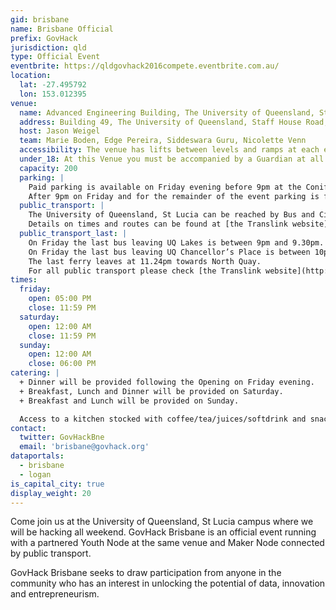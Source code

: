 ```yaml
---
gid: brisbane
name: Brisbane Official
prefix: GovHack
jurisdiction: qld
type: Official Event
eventbrite: https://qldgovhack2016compete.eventbrite.com.au/
location:
  lat: -27.495792
  lon: 153.012395
venue:
  name: Advanced Engineering Building, The University of Queensland, St Lucia
  address: Building 49, The University of Queensland, Staff House Road, St Lucia QLD 4072
  host: Jason Weigel
  team: Marie Boden, Edge Pereira, Siddeswara Guru, Nicolette Venn
  accessibility: The venue has lifts between levels and ramps at each entrance.
  under_18: At this Venue you must be accompanied by a Guardian at all times
  capacity: 200
  parking: |
    Paid parking is available on Friday evening before 9pm at the Conifer Knoll carpark (98D) or on Sir William Macgregor Drive. Parking is $5 per day.
    After 9pm on Friday and for the remainder of the event parking is free. [Map of Conifer Knoll Carpark](https://www.google.com.au/maps/place/98D,+St+Lucia+QLD+4067/@-27.4993894,153.0159301,17z/data=!3m1!4b1!4m5!3m4!1s0x6b915a7924330791:0x8bb5375caf6cd7!8m2!3d-27.4993525!4d153.018182)
  public_transport: |
    The University of Queensland, St Lucia can be reached by Bus and CityCat. There are two stops which can be used UQ Chancellor’s Place and UQ Lakes for buses and for the CityCat the stop is UQ St Lucia ferry terminal. The UQ Lakes and UQ St Lucia ferry terminal have easier access to the event venue.
    Details on times and routes can be found at [the Translink website](http://translink.com.au/).
  public_transport_last: |
    On Friday the last bus leaving UQ Lakes is between 9pm and 9.30pm. On the weekend the last bus leaving UQ Lakes is between 5.30pm and 6pm.
    On Friday the last bus leaving UQ Chancellor’s Place is between 10pm and midnight depending on destination. On the weekend the last bus leaving UQ Chancellor’s Place is between 8pm and midnight depending on destination.
    The last ferry leaves at 11.24pm towards North Quay.
    For all public transport please check [the Translink website](http://translink.com.au) for your particular service and what time the last call is.
times:
  friday:
    open: 05:00 PM
    close: 11:59 PM
  saturday:
    open: 12:00 AM
    close: 11:59 PM
  sunday:
    open: 12:00 AM
    close: 06:00 PM
catering: |
  + Dinner will be provided following the Opening on Friday evening.
  + Breakfast, Lunch and Dinner will be provided on Saturday.
  + Breakfast and Lunch will be provided on Sunday.

  Access to a kitchen stocked with coffee/tea/juices/softdrink and snacks will be available outside standard meals. Alternatively food retailers can be found around the university campus and slightly off-campus in Hawken Village.
contact:
  twitter: GovHackBne
  email: 'brisbane@govhack.org'
dataportals:
  - brisbane
  - logan
is_capital_city: true
display_weight: 20
---
```


Come join us at the University of Queensland, St Lucia campus where we will be hacking all weekend. GovHack Brisbane is an official event running with a partnered Youth Node at the same venue and Maker Node connected by public transport.

GovHack Brisbane seeks to draw participation from anyone in the community who has an interest in unlocking the potential of data, innovation and entrepreneurism.